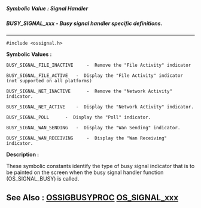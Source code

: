 ##### Symbolic Value : Signal Handler
##### BUSY_SIGNAL_xxx - Busy signal handler specific definitions.
---
```
#include <ossignal.h>
```

**Symbolic Values :**

	BUSY_SIGNAL_FILE_INACTIVE	  -  Remove the "File Activity" indicator

	BUSY_SIGNAL_FILE_ACTIVE	  -  Display the "File Activity" indicator (not supported on all platforms)

	BUSY_SIGNAL_NET_INACTIVE	  -  Remove the "Network Activity" indicator.

	BUSY_SIGNAL_NET_ACTIVE	  -  Display the "Network Activity" indicator.

	BUSY_SIGNAL_POLL	  -  Display the "Poll" indicator.

	BUSY_SIGNAL_WAN_SENDING	  -  Display the "Wan Sending" indicator.

	BUSY_SIGNAL_WAN_RECEIVING	  -  Display the "Wan Receiving" indicator.


**Description :**

These symbolic constants identify the type of busy signal indicator that is to be painted on the screen when the busy signal handler function (OS_SIGNAL_BUSY) is called.


**See Also :**
[OSSIGBUSYPROC](/domino-c-api-docs/reference/Data/OSSIGBUSYPROC)
[OS_SIGNAL_xxx](/domino-c-api-docs/reference/Symb/OS_SIGNAL_xxx)
---
